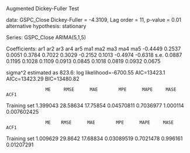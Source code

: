 Augmented Dickey-Fuller Test

data:  GSPC_Close
Dickey-Fuller = -4.3109, Lag order = 11, p-value = 0.01
alternative hypothesis: stationary

Series: GSPC_Close 
ARIMA(5,1,5) 

Coefficients:
          ar1     ar2     ar3     ar4     ar5     ma1      ma2     ma3      ma4      ma5
      -0.4449  0.2537  0.0051  0.3784  0.7022  0.3029  -0.2152  0.1013  -0.4974  -0.6318
s.e.   0.0887  0.1195  0.1028  0.1109  0.0913  0.0845   0.1018  0.0819   0.0932   0.0675

sigma^2 estimated as 823.6:  log likelihood=-6700.55
AIC=13423.1   AICc=13423.29   BIC=13480.82

                   ME     RMSE      MAE        MPE      MAPE     MASE        ACF1
Training set 1.399043 28.58634 17.75854 0.04570811 0.7036977 1.000114 0.007602425

                   ME    RMSE      MAE        MPE      MAPE     MASE       ACF1
Training set 1.009629 29.8642 17.68834 0.03089519 0.7021478 0.996161 0.01207291